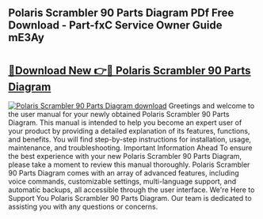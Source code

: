 ## Polaris Scrambler 90 Parts Diagram PDf Free Download - Part-fxC Service Owner Guide mE3Ay

# <h2><a href="http://dfoxg7.blite.top/?on=Polaris+Scrambler+90+Parts+Diagram">🔗Download New 👉🔴 Polaris Scrambler 90 Parts Diagram</a></h2>

[![Polaris Scrambler 90 Parts Diagram download](https://i.imgur.com/lujVjoI.png)](http://dfoxg7.blite.top/?on=Polaris+Scrambler+90+Parts+Diagram)
Greetings and welcome to the user manual for your newly obtained Polaris Scrambler 90 Parts Diagram. This manual is intended to help you become an expert user of your product by providing a detailed explanation of its features, functions, and benefits. You will find step-by-step instructions for installation, usage, maintenance, and troubleshooting. Important Information Ahead To ensure the best experience with your new Polaris Scrambler 90 Parts Diagram, please take a moment to review this manual thoroughly. Polaris Scrambler 90 Parts Diagram comes with an array of advanced features, including voice commands, customizable settings, multi-language support, and automatic backups, all accessible through the user interface. We're Here to Support You Polaris Scrambler 90 Parts Diagram. Our team is dedicated to assisting you with any questions or concerns.
